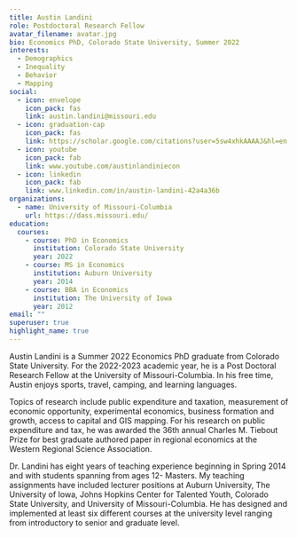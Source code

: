 ```yaml
---
title: Austin Landini
role: Postdoctoral Research Fellow
avatar_filename: avatar.jpg
bio: Economics PhD, Colorado State University, Summer 2022
interests:
  - Demographics
  - Inequality
  - Behavior
  - Mapping
social:
  - icon: envelope
    icon_pack: fas
    link: austin.landini@missouri.edu
  - icon: graduation-cap
    icon_pack: fas
    link: https://scholar.google.com/citations?user=5sw4xhkAAAAJ&hl=en
  - icon: youtube
    icon_pack: fab
    link: www.youtube.com/austinlandiniecon
  - icon: linkedin
    icon_pack: fab
    link: www.linkedin.com/in/austin-landini-42a4a36b
organizations:
  - name: University of Missouri-Columbia
    url: https://dass.missouri.edu/
education:
  courses:
    - course: PhD in Economics
      institution: Colorado State University
      year: 2022
    - course: MS in Economics
      institution: Auburn University
      year: 2014
    - course: BBA in Economics
      institution: The University of Iowa
      year: 2012
email: ""
superuser: true
highlight_name: true
---
```

Austin Landini is a Summer 2022 Economics PhD graduate from Colorado State University. For the 2022-2023 academic year, he is a Post Doctoral Research Fellow at the University of Missouri-Columbia. In his free time, Austin enjoys sports, travel, camping, and learning languages.

Topics of research include public expenditure and taxation, measurement of economic opportunity, experimental economics, business formation and growth, access to capital and GIS mapping. For his research on public expenditure and tax, he was awarded the 36th annual Charles M. Tiebout Prize for best graduate authored paper in regional economics at the Western Regional Science Association.

Dr. Landini has eight years of teaching experience beginning in Spring 2014 and with students spanning from ages 12- Masters. My teaching assignments have included lecturer positions at Auburn University, The University of Iowa, Johns Hopkins Center for Talented Youth, Colorado State University, and University of Missouri-Columbia. He has designed and implemented at least six different courses at the university level ranging from introductory to senior and graduate level.